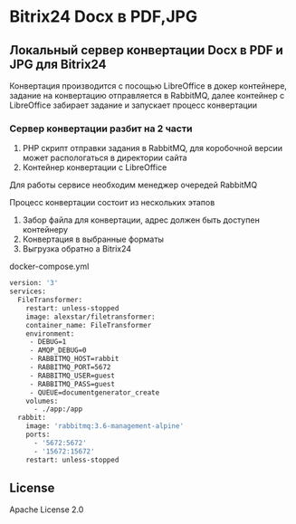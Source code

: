 # Bitrix24 Docx в PDF,JPG
## Локальный сервер конвертации Docx в PDF и JPG для Bitrix24

Конвертация производится с посощью LibreOffice в докер контейнере, задание на конвертацию отправляется в RabbitMQ, далее контейнер с LibreOffice забирает задание и запускает процесс конвертации

### Сервер конвертации разбит на 2 части
1. PHP cкрипт отправки задания в RabbitMQ, для коробочной версии может распологаться в директории сайта
2. Контейнер конвертации с LibreOffice

Для работы сервисе необходим менеджер очередей RabbitMQ


Процесс конвертации состоит из нескольких этапов
1. Забор файла для конвертации, адрес должен быть доступен контейнеру
2. Конвертация в выбранные форматы
3. Выгрузка обратно а Bitrix24

docker-compose.yml
```sh
version: '3'
services:
  FileTransformer:
    restart: unless-stopped
    image: alexstar/filetransformer: 
    container_name: FileTransformer
    environment:
     - DEBUG=1
     - AMQP_DEBUG=0
     - RABBITMQ_HOST=rabbit
     - RABBITMQ_PORT=5672
     - RABBITMQ_USER=guest
     - RABBITMQ_PASS=guest
     - QUEUE=documentgenerator_create
    volumes:
      - ./app:/app
  rabbit:
    image: 'rabbitmq:3.6-management-alpine'
    ports:
      - '5672:5672'
      - '15672:15672'
    restart: unless-stopped              
```
## License
Apache License 2.0

